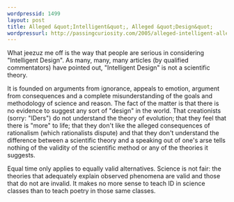 ```yaml
---
wordpressid: 1499
layout: post
title: Alleged &quot;Intelligent&quot;, Alleged &quot;Design&quot;
wordpressurl: http://passingcuriosity.com/2005/alleged-intelligent-alleged-design/
---
```

What jeezuz me off is the way that people are serious in considering "Intelligent Design". As many, many, many articles (by qualified commentators) have pointed out, "Intelligent Design" is not a scientific theory.

It is founded on arguments from ignorance, appeals to emotion, argument from consequences and a complete misunderstanding of the goals and methodology of science and reason.  The fact of the matter is that there is no evidence to suggest any sort of "design" in the world. That creationists (sorry: "IDers") do not understand the theory of evolution; that they feel that there is "more" to life; that they don't like the alleged consequences of rationalism (which rationalists dispute) and that they don't understand the difference between a scientific theory and a speaking out of one's arse tells nothing of the validity of the scientific method or any of the theories it suggests.

Equal time only applies to equally valid alternatives. Science is not fair: the theories that adequately explain observed phenomena are valid and those that do not are invalid. It makes no more sense to teach ID in science classes than to teach poetry in those same classes.
